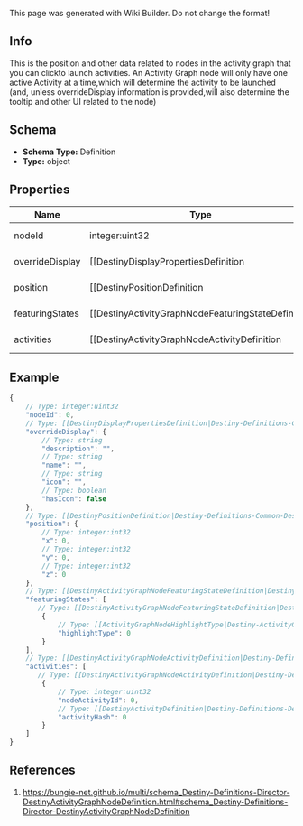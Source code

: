 <span class="wiki-builder">This page was generated with Wiki Builder. Do not change the format!</span>

## Info
This is the position and other data related to nodes in the activity graph that you can clickto launch activities.  An Activity Graph node will only have one active Activity at a time,which will determine the activity to be launched (and, unless overrideDisplay information is provided,will also determine the tooltip and other UI related to the node)

## Schema
* **Schema Type:** Definition
* **Type:** object

## Properties
Name | Type | Description
---- | ---- | -----------
nodeId | integer:uint32 | An identifier for the Activity Graph Node, only guaranteed to be unique within its parent Activity Graph.
overrideDisplay | [[DestinyDisplayPropertiesDefinition|Destiny-Definitions-Common-DestinyDisplayPropertiesDefinition]]:Definition | The node *may* have display properties that override the active Activity's display properties.
position | [[DestinyPositionDefinition|Destiny-Definitions-Common-DestinyPositionDefinition]]:Definition | The position on the map for this node.
featuringStates | [[DestinyActivityGraphNodeFeaturingStateDefinition|Destiny-Definitions-Director-DestinyActivityGraphNodeFeaturingStateDefinition]]:Definition[] | The node may have various visual accents placed on it, or styles applied.  These are the list of possible stylesthat the Node can have.  The game iterates through each, looking for the first one that passes a check of the requiredgame/character/account state in order to show that style, and then renders the node in that style.
activities | [[DestinyActivityGraphNodeActivityDefinition|Destiny-Definitions-Director-DestinyActivityGraphNodeActivityDefinition]]:Definition[] | The node may have various possible activities that could be active for it, however only one may be activeat a time.  See the DestinyActivityGraphNodeActivityDefinition for details.

## Example
```javascript
{
    // Type: integer:uint32
    "nodeId": 0,
    // Type: [[DestinyDisplayPropertiesDefinition|Destiny-Definitions-Common-DestinyDisplayPropertiesDefinition]]:Definition
    "overrideDisplay": {
        // Type: string
        "description": "",
        // Type: string
        "name": "",
        // Type: string
        "icon": "",
        // Type: boolean
        "hasIcon": false
    },
    // Type: [[DestinyPositionDefinition|Destiny-Definitions-Common-DestinyPositionDefinition]]:Definition
    "position": {
        // Type: integer:int32
        "x": 0,
        // Type: integer:int32
        "y": 0,
        // Type: integer:int32
        "z": 0
    },
    // Type: [[DestinyActivityGraphNodeFeaturingStateDefinition|Destiny-Definitions-Director-DestinyActivityGraphNodeFeaturingStateDefinition]]:Definition[]
    "featuringStates": [
       // Type: [[DestinyActivityGraphNodeFeaturingStateDefinition|Destiny-Definitions-Director-DestinyActivityGraphNodeFeaturingStateDefinition]]:Definition
        {
            // Type: [[ActivityGraphNodeHighlightType|Destiny-ActivityGraphNodeHighlightType]]:Enum
            "highlightType": 0
        }
    ],
    // Type: [[DestinyActivityGraphNodeActivityDefinition|Destiny-Definitions-Director-DestinyActivityGraphNodeActivityDefinition]]:Definition[]
    "activities": [
       // Type: [[DestinyActivityGraphNodeActivityDefinition|Destiny-Definitions-Director-DestinyActivityGraphNodeActivityDefinition]]:Definition
        {
            // Type: integer:uint32
            "nodeActivityId": 0,
            // Type: [[DestinyActivityDefinition|Destiny-Definitions-DestinyActivityDefinition]]:ManifestDefinition:integer:uint32
            "activityHash": 0
        }
    ]
}

```

## References
1. https://bungie-net.github.io/multi/schema_Destiny-Definitions-Director-DestinyActivityGraphNodeDefinition.html#schema_Destiny-Definitions-Director-DestinyActivityGraphNodeDefinition
